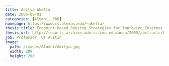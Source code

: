 ```yaml
---
title: Aditya Akella
date: 2005-09-01
categories: [Alumni, PhD]
homepage: https://www.cs.utexas.edu/~akella/
thesis_title: Endpoint-Based Routing Strategies for Improving Internet Performance and Resilience
thesis_url: http://reports-archive.adm.cs.cmu.edu/anon/2005/abstracts/05-183.html
job: Professor, UT Austin
image:
  path: /images/Alumni/Aditya.jpg
  width: 200
  height: 200
---
```


